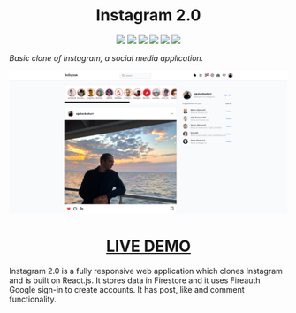 <!-- BIG CENTERED HEADING -->
<h1 align="center">Instagram 2.0</h1>

<!-- ICONS -->
<p align="center">
<img src="https://img.shields.io/badge/-React.Js-61DAFB?logo=react&logoColor=white&style=for-the-badge&logoWidth=20" >
<img src="https://img.shields.io/badge/-Next.Js-000000?logo=nextdotjs&logoColor=white&style=for-the-badge&logoWidth=20" >
<img src="https://img.shields.io/badge/-Firebase-FFCA28?logo=firebase&logoColor=white&style=for-the-badge&logoWidth=20" >
<img src="https://img.shields.io/badge/-TailwindCSS-06B6D4?logo=tailwindcss&logoColor=white&style=for-the-badge&logoWidth=20" >
<img src="https://img.shields.io/badge/-Recoil-3578e5?logoColor=white&style=for-the-badge&logoWidth=20">
<img src="https://img.shields.io/tokei/lines/github/gyunbie/instagram-2?style=for-the-badge" >
</p>

<!-- SUMMARY -->
_Basic clone of Instagram, a social media application._

<!-- SCREENSHOT & LIVE DEMO -->
<p align="center">
<img src="https://github.com/Gyunbie/instagram-2/blob/main/public/images/Instagram.png">
<h1 align="center"><a href="https://instagram-2-eta.vercel.app">LIVE DEMO</a></h1>
</p>

<!-- DESCRIPTION -->
Instagram 2.0 is a fully responsive web application which clones Instagram and is built on React.js. It stores data in Firestore and it uses Fireauth Google sign-in to create accounts. It has post, like and comment functionality. 


<!--  -->
<!--  -->
<!--  -->
<!--  -->
<!--  -->
<!--  -->
